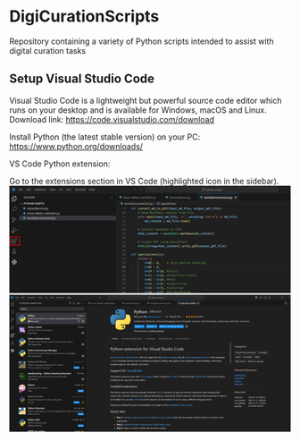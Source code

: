 # DigiCurationScripts
Repository containing a variety of Python scripts intended to assist with digital curation tasks 

## Setup Visual Studio Code

Visual Studio Code is a lightweight but powerful source code editor which runs on your desktop and is available for Windows, macOS and Linux.
Download link: https://code.visualstudio.com/download

Install Python (the latest stable version) on your PC: https://www.python.org/downloads/

VS Code Python extension:

Go to the extensions section in VS Code (highlighted icon in the sidebar).
![Image 1](images/Picture1.png)
![Image 2](images/Picture2.png)
